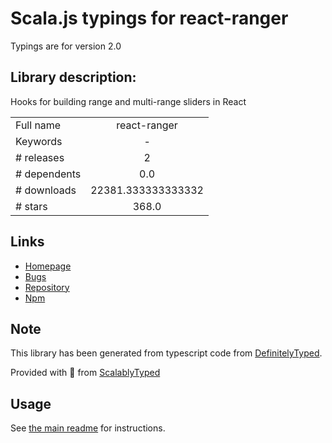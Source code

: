 
# Scala.js typings for react-ranger

Typings are for version 2.0

## Library description:
Hooks for building range and multi-range sliders in React

|                    |                 |
| ------------------ | :-------------: |
| Full name          | react-ranger |
| Keywords           | - |
| # releases         | 2 |
| # dependents       | 0.0 |
| # downloads        | 22381.333333333332 |
| # stars            | 368.0 |

## Links
- [Homepage](https://github.com/tannerlinsley/react-ranger#readme)
- [Bugs](https://github.com/tannerlinsley/react-ranger/issues)
- [Repository](https://github.com/tannerlinsley/react-ranger)
- [Npm](https://www.npmjs.com/package/react-ranger)
    


## Note
This library has been generated from typescript code from [DefinitelyTyped](https://definitelytyped.org).

Provided with :purple_heart: from [ScalablyTyped](https://github.com/oyvindberg/ScalablyTyped)

## Usage
See [the main readme](../../readme.md) for instructions.


